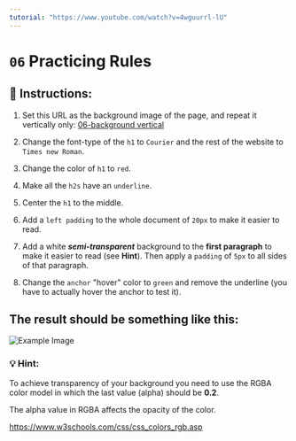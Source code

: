 ```yaml
---
tutorial: "https://www.youtube.com/watch?v=4wguurrl-lU"
---
```


# `06` Practicing Rules

## 📝 Instructions:


1. Set this URL as the background image of the page, and repeat it vertically only:
   [06-background vertical](../../.learn/assets/background-vertical.jpg?raw=true)

2. Change the font-type of the `h1` to `Courier`
   and the rest of the website to `Times new Roman`.

3. Change the color of `h1` to `red`.

4. Make all the `h2s` have an `underline`.

5. Center the `h1` to the middle.

6. Add a `left padding` to the whole document
   of `20px` to make it easier to read.

7. Add a white ***semi-transparent*** background to the **first paragraph** to make it easier to read (see **Hint**). Then apply a `padding` of `5px` to all sides of that paragraph.

8. Change the `anchor` "hover" color to `green` and remove the underline (you have to actually hover the anchor to test it).


## The result should be something like this:

![Example Image](../../.learn/assets/06-1.png?raw=true)

### 💡 Hint:

To achieve transparency of your background you need to use the RGBA color model in which the last value (alpha) should be **0.2**. 

The alpha value in RGBA affects the opacity of the color. 

https://www.w3schools.com/css/css_colors_rgb.asp
